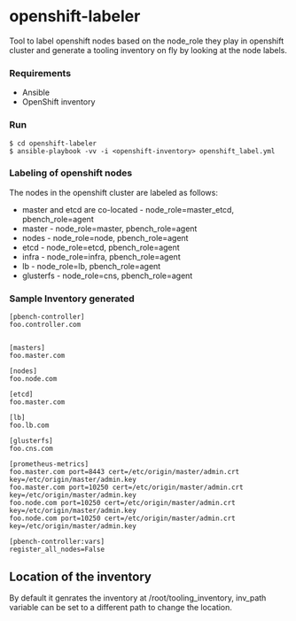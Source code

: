 # openshift-labeler
Tool to label openshift nodes based on the node_role they play in openshift cluster and generate a tooling inventory on fly by looking at the node labels.

### Requirements
- Ansible
- OpenShift inventory

### Run
```
$ cd openshift-labeler
$ ansible-playbook -vv -i <openshift-inventory> openshift_label.yml
```

### Labeling of openshift nodes
The nodes in the openshift cluster are labeled as follows:

- master and etcd are co-located - node_role=master_etcd, pbench_role=agent
- master                         - node_role=master, pbench_role=agent
- nodes                          - node_role=node, pbench_role=agent
- etcd                           - node_role=etcd, pbench_role=agent
- infra                          - node_role=infra, pbench_role=agent
- lb                             - node_role=lb, pbench_role=agent
- glusterfs                      - node_role=cns, pbench_role=agent

### Sample Inventory generated
```
[pbench-controller]
foo.controller.com


[masters]
foo.master.com

[nodes]
foo.node.com

[etcd]
foo.master.com

[lb]
foo.lb.com

[glusterfs]
foo.cns.com

[prometheus-metrics]
foo.master.com port=8443 cert=/etc/origin/master/admin.crt key=/etc/origin/master/admin.key
foo.master.com port=10250 cert=/etc/origin/master/admin.crt key=/etc/origin/master/admin.key
foo.node.com port=10250 cert=/etc/origin/master/admin.crt key=/etc/origin/master/admin.key
foo.node.com port=10250 cert=/etc/origin/master/admin.crt key=/etc/origin/master/admin.key

[pbench-controller:vars]
register_all_nodes=False
```

## Location of the inventory
By default it genrates the inventory at /root/tooling_inventory, inv_path variable can be set to a different path to change the location.
